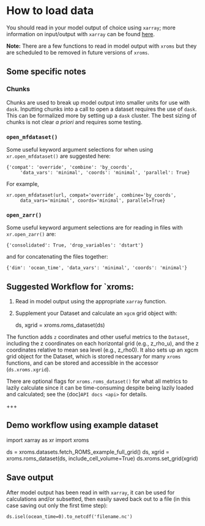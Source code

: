 
# How to load data

You should read in your model output of choice using `xarray`; more information on input/output with `xarray` can be found [here](https://docs.xarray.dev/en/stable/user-guide/io.html).

**Note:** There are a few functions to read in model output with `xroms` but they are scheduled to be removed in future versions of `xroms`.

## Some specific notes

### Chunks

Chunks are used to break up model output into smaller units for use with `dask`. Inputting chunks into a call to open a dataset requires the use of `dask`. This can be formalized more by setting up a `dask` cluster. The best sizing of chunks is not clear *a priori* and requires some testing.

### `open_mfdataset()`

Some useful keyword argument selections for when using `xr.open_mfdataset()` are suggested here:

    {'compat': 'override', 'combine': 'by_coords',
         'data_vars': 'minimal', 'coords': 'minimal', 'parallel': True}

For example,

    xr.open_mfdataset(url, compat='override', combine='by_coords',
         data_vars='minimal', coords='minimal', parallel=True}

### `open_zarr()`

Some useful keyword argument selections are for reading in files with `xr.open_zarr()` are:

    {'consolidated': True, 'drop_variables': 'dstart'}

and for concatenating the files together:

    {'dim': 'ocean_time', 'data_vars': 'minimal', 'coords': 'minimal'}


## Suggested Workflow for `xroms:

1. Read in model output using the appropriate `xarray` function.
2. Supplement your Dataset and calculate an `xgcm` grid object with:

    ds, xgrid = xroms.roms_dataset(ds)

The function adds `z` coordinates and other useful metrics to the `Dataset`, including the z coordinates on each horizontal grid (e.g., z_rho_u), and the z coordinates relative to mean sea level (e.g., z_rho0). It also sets up an xgcm grid object for the Dataset, which is stored necessary for many `xroms` functions, and can be stored and accessible in the accessor (`ds.xroms.xgrid`).

There are optional flags for `xroms.roms_dataset()` for what all metrics to lazily calculate since it can be time-consuming despite being lazily loaded and calculated; see the {doc}`API docs <api>` for details.

+++

## Demo workflow using example dataset

   import xarray as xr
   import xroms

   ds = xroms.datasets.fetch_ROMS_example_full_grid()
   ds, xgrid = xroms.roms_dataset(ds, include_cell_volume=True)
   ds.xroms.set_grid(xgrid)

## Save output

After model output has been read in with `xarray`, it can be used for calculations and/or subsetted, then easily saved back out to a file (in this case saving out only the first time step):

    ds.isel(ocean_time=0).to_netcdf('filename.nc')
